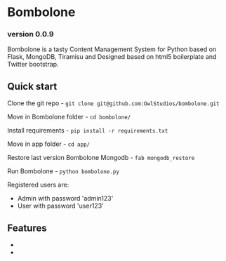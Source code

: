 # Bombolone

### version 0.0.9 ###

Bombolone is a tasty Content Management System for Python based on Flask, MongoDB, 
Tiramisu and Designed based on html5 boilerplate and Twitter bootstrap.

## Quick start

Clone the git repo - `git clone git@github.com:OwlStudios/bombolone.git` 

Move in Bombolone folder - `cd bombolone/`

Install requirements - `pip install -r requirements.txt`

Move in app folder - `cd app/`

Restore last version Bombolone Mongodb - `fab mongodb_restore`

Run Bombolone - `python bombolone.py`

Registered users are:
- Admin with password 'admin123'
- User with password 'user123'


## Features

* 
* 